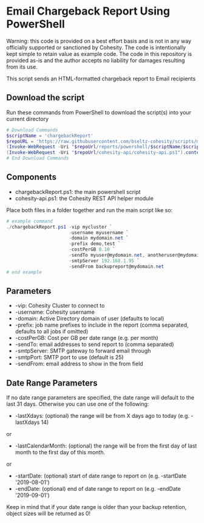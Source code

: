 # Email Chargeback Report Using PowerShell

Warning: this code is provided on a best effort basis and is not in any way officially supported or sanctioned by Cohesity. The code is intentionally kept simple to retain value as example code. The code in this repository is provided as-is and the author accepts no liability for damages resulting from its use.

This script sends an HTML-formatted chargeback report to Email recipients

## Download the script

Run these commands from PowerShell to download the script(s) into your current directory

```powershell
# Download Commands
$scriptName = 'chargebackReport'
$repoURL = 'https://raw.githubusercontent.com/bseltz-cohesity/scripts/master'
(Invoke-WebRequest -Uri "$repoUrl/reports/powershell/$scriptName/$scriptName.ps1").content | Out-File "$scriptName.ps1"; (Get-Content "$scriptName.ps1") | Set-Content "$scriptName.ps1"
(Invoke-WebRequest -Uri "$repoUrl/cohesity-api/cohesity-api.ps1").content | Out-File cohesity-api.ps1; (Get-Content cohesity-api.ps1) | Set-Content cohesity-api.ps1
# End Download Commands
```

## Components

* chargebackReport.ps1: the main powershell script
* cohesity-api.ps1: the Cohesity REST API helper module

Place both files in a folder together and run the main script like so:

```powershell
# example command
./chargebackReport.ps1 -vip mycluster `
                       -username myusername `
                       -domain mydomain.net `
                       -prefix demo,test `
                       -costPerGB 0.10 `
                       -sendTo myuser@mydomain.net, anotheruser@mydomain.net `
                       -smtpServer 192.168.1.95 `
                       -sendFrom backupreport@mydomain.net
# end example
```

## Parameters

* -vip: Cohesity Cluster to connect to
* -username: Cohesity username
* -domain: Active Directory domain of user (defaults to local)
* -prefix: job name prefixes to include in the report (comma separated, defaults to all jobs if omitted)
* -costPerGB: Cost per GB per date range (e.g. per month)
* -sendTo: email addresses to send report to (comma separated)
* -smtpServer: SMTP gateway to forward email through
* -smtpPort: SMTP port to use (default is 25)
* -sendFrom: email address to show in the from field

## Date Range Parameters

If no date range parameters are specified, the date range will default to the last 31 days. Otherwise you can use one of the following:

* -lastXdays: (optional) the range will be from X days ago to today (e.g. -lastXdays 14)

or

* -lastCalendarMonth: (optional) the range will be from the first day of last month to the first day of this month.

or

* -startDate: (optional) start of date range to report on (e.g. -startDate '2019-08-01')
* -endDate: (optional) end of date range to report on (e.g. -endDate '2019-09-01')

Keep in mind that if your date range is older than your backup retention, object sizes will be returned as 0!
